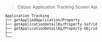 > Citizen Application Tracking Screen Api

```
Application Tracking
├── getAppliedApplication/Property
├── getApplicationDetailBy/Property-Saf/id
├── getApplicationDetailBy/Property-Obj/id
├── 
└── 
  
```
